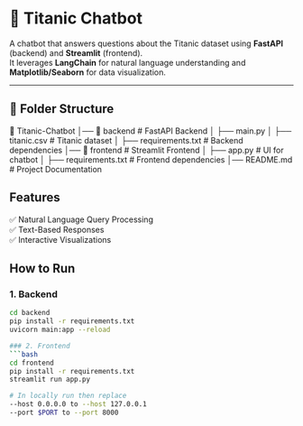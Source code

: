 # 🚢 Titanic Chatbot

A chatbot that answers questions about the Titanic dataset using **FastAPI** (backend) and **Streamlit** (frontend).  
It leverages **LangChain** for natural language understanding and **Matplotlib/Seaborn** for data visualization.

---

## 📂 Folder Structure

📁 Titanic-Chatbot │── 📁 backend # FastAPI Backend
│ ├── main.py 
│ ├── titanic.csv # Titanic dataset
│ ├── requirements.txt # Backend dependencies
│── 📁 frontend # Streamlit Frontend
│ ├── app.py # UI for chatbot
│ ├── requirements.txt # Frontend dependencies
│── README.md # Project Documentation

## Features
✅ Natural Language Query Processing  
✅ Text-Based Responses  
✅ Interactive Visualizations  

## How to Run
### 1. Backend
```bash
cd backend
pip install -r requirements.txt
uvicorn main:app --reload

### 2. Frontend
```bash
cd frontend
pip install -r requirements.txt
streamlit run app.py

# In locally run then replace
--host 0.0.0.0 to --host 127.0.0.1
--port $PORT to --port 8000